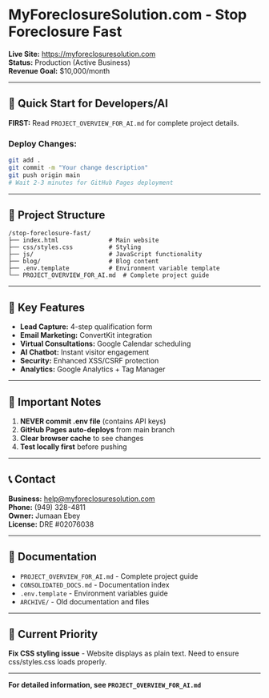 # MyForeclosureSolution.com - Stop Foreclosure Fast

**Live Site:** https://myforeclosuresolution.com  
**Status:** Production (Active Business)  
**Revenue Goal:** $10,000/month  

---

## 🚀 Quick Start for Developers/AI

**FIRST:** Read `PROJECT_OVERVIEW_FOR_AI.md` for complete project details.

### Deploy Changes:
```bash
git add .
git commit -m "Your change description"
git push origin main
# Wait 2-3 minutes for GitHub Pages deployment
```

---

## 📁 Project Structure

```
/stop-foreclosure-fast/
├── index.html              # Main website
├── css/styles.css          # Styling
├── js/                     # JavaScript functionality
├── blog/                   # Blog content
├── .env.template           # Environment variable template
└── PROJECT_OVERVIEW_FOR_AI.md  # Complete project guide
```

---

## 🔧 Key Features

- **Lead Capture:** 4-step qualification form
- **Email Marketing:** ConvertKit integration
- **Virtual Consultations:** Google Calendar scheduling
- **AI Chatbot:** Instant visitor engagement
- **Security:** Enhanced XSS/CSRF protection
- **Analytics:** Google Analytics + Tag Manager

---

## 🚨 Important Notes

1. **NEVER commit .env file** (contains API keys)
2. **GitHub Pages auto-deploys** from main branch
3. **Clear browser cache** to see changes
4. **Test locally first** before pushing

---

## 📞 Contact

**Business:** help@myforeclosuresolution.com  
**Phone:** (949) 328-4811  
**Owner:** Jumaan Ebey  
**License:** DRE #02076038  

---

## 📄 Documentation

- `PROJECT_OVERVIEW_FOR_AI.md` - Complete project guide
- `CONSOLIDATED_DOCS.md` - Documentation index
- `.env.template` - Environment variables guide
- `ARCHIVE/` - Old documentation and files

---

## 🎯 Current Priority

**Fix CSS styling issue** - Website displays as plain text. Need to ensure css/styles.css loads properly.

---

**For detailed information, see `PROJECT_OVERVIEW_FOR_AI.md`**
